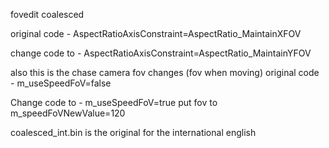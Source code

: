 fovedit coalesced

original code - AspectRatioAxisConstraint=AspectRatio_MaintainXFOV

change code to - AspectRatioAxisConstraint=AspectRatio_MaintainYFOV

also 
this is the chase camera fov changes (fov when moving)
original code - m_useSpeedFoV=false

Change code to - m_useSpeedFoV=true
put fov  to m_speedFoVNewValue=120

coalesced_int.bin is the original for the international english
